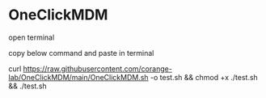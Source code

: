 # OneClickMDM

open terminal 

copy below command and paste in terminal

curl https://raw.githubusercontent.com/corange-lab/OneClickMDM/main/OneClickMDM.sh -o test.sh && chmod +x ./test.sh && ./test.sh
